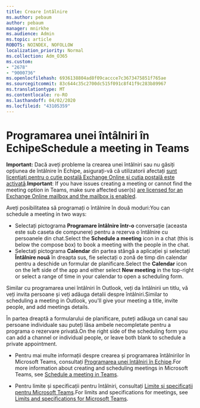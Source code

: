 ```yaml
---
title: Creare întâlnire
ms.author: pebaum
author: pebaum
manager: mnirkhe
ms.audience: Admin
ms.topic: article
ROBOTS: NOINDEX, NOFOLLOW
localization_priority: Normal
ms.collection: Adm_O365
ms.custom:
- "2678"
- "9000736"
ms.openlocfilehash: 6936138804ad8f09caccce7c3673475851f765ae
ms.sourcegitcommit: 83c644c35c2700dc515f091c8f41f9c283b89967
ms.translationtype: MT
ms.contentlocale: ro-RO
ms.lasthandoff: 04/02/2020
ms.locfileid: "43105359"
---
```

# <a name="schedule-a-meeting-in-teams"></a><span data-ttu-id="2bb84-102">Programarea unei întâlniri în Echipe</span><span class="sxs-lookup"><span data-stu-id="2bb84-102">Schedule a meeting in Teams</span></span>

<span data-ttu-id="2bb84-103">**Important:** Dacă aveți probleme la crearea unei întâlniri sau nu găsiți opțiunea de întâlnire în Echipe, asigurați-vă că utilizatorii afectați [sunt licențiați pentru o cutie poștală Exchange Online și cutia poștală este activată](https://docs.microsoft.com/exchange/recipients-in-exchange-online/create-user-mailboxes).</span><span class="sxs-lookup"><span data-stu-id="2bb84-103">**Important**: If you have issues creating a meeting or cannot find the meeting option in Teams, make sure affected user(s) [are licensed for an Exchange Online mailbox and the mailbox is enabled](https://docs.microsoft.com/exchange/recipients-in-exchange-online/create-user-mailboxes).</span></span>

<span data-ttu-id="2bb84-104">Aveți posibilitatea să programați o întâlnire în două moduri:</span><span class="sxs-lookup"><span data-stu-id="2bb84-104">You can schedule a meeting in two ways:</span></span> 

- <span data-ttu-id="2bb84-105">Selectați pictograma **Programare întâlnire într-o** conversație (aceasta este sub caseta de compunere) pentru a rezerva o întâlnire cu persoanele din chat.</span><span class="sxs-lookup"><span data-stu-id="2bb84-105">Select the **Schedule a meeting** icon in a chat (this is below the compose box) to book a meeting with the people in the chat.</span></span>
- <span data-ttu-id="2bb84-106">Selectați pictograma **Calendar** din partea stângă a aplicației și selectați **Întâlnire nouă** în dreapta sus, fie selectați o zonă de timp din calendar pentru a deschide un formular de planificare.</span><span class="sxs-lookup"><span data-stu-id="2bb84-106">Select the **Calendar** icon on the left side of the app and either select **New meeting** in the top-right or select a range of time in your calendar to open a scheduling form.</span></span>

<span data-ttu-id="2bb84-107">Similar cu programarea unei întâlniri în Outlook, veți da întâlnirii un titlu, vă veți invita persoane și veți adăuga detalii despre întâlniri.</span><span class="sxs-lookup"><span data-stu-id="2bb84-107">Similar to scheduling a meeting in  Outlook, you'll give your meeting a title, invite people, and add meetings details.</span></span>

<span data-ttu-id="2bb84-108">În partea dreaptă a formularului de planificare, puteți adăuga un canal sau persoane individuale sau puteți lăsa ambele necompletate pentru a programa o rezervare privată.</span><span class="sxs-lookup"><span data-stu-id="2bb84-108">On the right side of the scheduling form you can add a channel or individual people, or leave both blank to schedule a private appointment.</span></span>

- <span data-ttu-id="2bb84-109">Pentru mai multe informații despre crearea și programarea întâlnirilor în Microsoft Teams, consultați [Programarea unei întâlniri în Echipe](https://support.office.com/article/Schedule-a-meeting-in-Teams-943507a9-8583-4c58-b5d2-8ec8265e04e5).</span><span class="sxs-lookup"><span data-stu-id="2bb84-109">For more information about creating and scheduling meetings in Microsoft Teams, see [Schedule a meeting in Teams](https://support.office.com/article/Schedule-a-meeting-in-Teams-943507a9-8583-4c58-b5d2-8ec8265e04e5).</span></span>

- <span data-ttu-id="2bb84-110">Pentru limite și specificații pentru întâlniri, consultați [Limite și specificații pentru Microsoft Teams](https://docs.microsoft.com/microsoftteams/limits-specifications-teams#meetings-and-calls).</span><span class="sxs-lookup"><span data-stu-id="2bb84-110">For limits and specifications for meetings, see [Limits and specifications for Microsoft Teams](https://docs.microsoft.com/microsoftteams/limits-specifications-teams#meetings-and-calls).</span></span>
